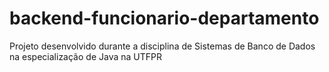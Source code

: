 # backend-funcionario-departamento
Projeto desenvolvido durante a disciplina de Sistemas de Banco de Dados na especialização de Java na UTFPR
